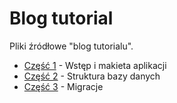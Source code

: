 Blog tutorial
=============

Pliki źródłowe "blog tutorialu".

* [Część 1](http://www.codeigniter.org.pl/blog-tutorial-czesc-1/) - Wstęp i makieta aplikacji
* [Część 2](http://www.codeigniter.org.pl/blog-tutorial-czesc-2/) - Struktura bazy danych
* [Część 3](http://www.codeigniter.org.pl/blog-tutorial-czesc-3/) - Migracje